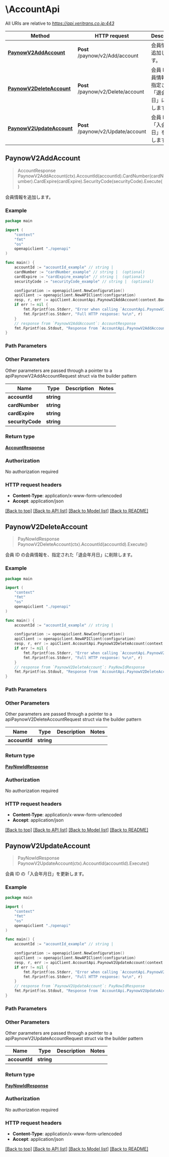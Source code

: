 # \AccountApi

All URIs are relative to *https://api.veritrans.co.jp:443*

Method | HTTP request | Description
------------- | ------------- | -------------
[**PaynowV2AddAccount**](AccountApi.md#PaynowV2AddAccount) | **Post** /paynow/v2/Add/account | 会員情報を追加します。
[**PaynowV2DeleteAccount**](AccountApi.md#PaynowV2DeleteAccount) | **Post** /paynow/v2/Delete/account | 会員 ID の会員情報を、指定された「退会年月日」に削除します。
[**PaynowV2UpdateAccount**](AccountApi.md#PaynowV2UpdateAccount) | **Post** /paynow/v2/Update/account | 会員 ID の「入会年月日」を更新します。



## PaynowV2AddAccount

> AccountResponse PaynowV2AddAccount(ctx).AccountId(accountId).CardNumber(cardNumber).CardExpire(cardExpire).SecurityCode(securityCode).Execute()

会員情報を追加します。



### Example

```go
package main

import (
    "context"
    "fmt"
    "os"
    openapiclient "./openapi"
)

func main() {
    accountId := "accountId_example" // string | 
    cardNumber := "cardNumber_example" // string |  (optional)
    cardExpire := "cardExpire_example" // string |  (optional)
    securityCode := "securityCode_example" // string |  (optional)

    configuration := openapiclient.NewConfiguration()
    apiClient := openapiclient.NewAPIClient(configuration)
    resp, r, err := apiClient.AccountApi.PaynowV2AddAccount(context.Background()).AccountId(accountId).CardNumber(cardNumber).CardExpire(cardExpire).SecurityCode(securityCode).Execute()
    if err != nil {
        fmt.Fprintf(os.Stderr, "Error when calling `AccountApi.PaynowV2AddAccount``: %v\n", err)
        fmt.Fprintf(os.Stderr, "Full HTTP response: %v\n", r)
    }
    // response from `PaynowV2AddAccount`: AccountResponse
    fmt.Fprintf(os.Stdout, "Response from `AccountApi.PaynowV2AddAccount`: %v\n", resp)
}
```

### Path Parameters



### Other Parameters

Other parameters are passed through a pointer to a apiPaynowV2AddAccountRequest struct via the builder pattern


Name | Type | Description  | Notes
------------- | ------------- | ------------- | -------------
 **accountId** | **string** |  | 
 **cardNumber** | **string** |  | 
 **cardExpire** | **string** |  | 
 **securityCode** | **string** |  | 

### Return type

[**AccountResponse**](AccountResponse.md)

### Authorization

No authorization required

### HTTP request headers

- **Content-Type**: application/x-www-form-urlencoded
- **Accept**: application/json

[[Back to top]](#) [[Back to API list]](../README.md#documentation-for-api-endpoints)
[[Back to Model list]](../README.md#documentation-for-models)
[[Back to README]](../README.md)


## PaynowV2DeleteAccount

> PayNowIdResponse PaynowV2DeleteAccount(ctx).AccountId(accountId).Execute()

会員 ID の会員情報を、指定された「退会年月日」に削除します。



### Example

```go
package main

import (
    "context"
    "fmt"
    "os"
    openapiclient "./openapi"
)

func main() {
    accountId := "accountId_example" // string | 

    configuration := openapiclient.NewConfiguration()
    apiClient := openapiclient.NewAPIClient(configuration)
    resp, r, err := apiClient.AccountApi.PaynowV2DeleteAccount(context.Background()).AccountId(accountId).Execute()
    if err != nil {
        fmt.Fprintf(os.Stderr, "Error when calling `AccountApi.PaynowV2DeleteAccount``: %v\n", err)
        fmt.Fprintf(os.Stderr, "Full HTTP response: %v\n", r)
    }
    // response from `PaynowV2DeleteAccount`: PayNowIdResponse
    fmt.Fprintf(os.Stdout, "Response from `AccountApi.PaynowV2DeleteAccount`: %v\n", resp)
}
```

### Path Parameters



### Other Parameters

Other parameters are passed through a pointer to a apiPaynowV2DeleteAccountRequest struct via the builder pattern


Name | Type | Description  | Notes
------------- | ------------- | ------------- | -------------
 **accountId** | **string** |  | 

### Return type

[**PayNowIdResponse**](PayNowIdResponse.md)

### Authorization

No authorization required

### HTTP request headers

- **Content-Type**: application/x-www-form-urlencoded
- **Accept**: application/json

[[Back to top]](#) [[Back to API list]](../README.md#documentation-for-api-endpoints)
[[Back to Model list]](../README.md#documentation-for-models)
[[Back to README]](../README.md)


## PaynowV2UpdateAccount

> PayNowIdResponse PaynowV2UpdateAccount(ctx).AccountId(accountId).Execute()

会員 ID の「入会年月日」を更新します。



### Example

```go
package main

import (
    "context"
    "fmt"
    "os"
    openapiclient "./openapi"
)

func main() {
    accountId := "accountId_example" // string | 

    configuration := openapiclient.NewConfiguration()
    apiClient := openapiclient.NewAPIClient(configuration)
    resp, r, err := apiClient.AccountApi.PaynowV2UpdateAccount(context.Background()).AccountId(accountId).Execute()
    if err != nil {
        fmt.Fprintf(os.Stderr, "Error when calling `AccountApi.PaynowV2UpdateAccount``: %v\n", err)
        fmt.Fprintf(os.Stderr, "Full HTTP response: %v\n", r)
    }
    // response from `PaynowV2UpdateAccount`: PayNowIdResponse
    fmt.Fprintf(os.Stdout, "Response from `AccountApi.PaynowV2UpdateAccount`: %v\n", resp)
}
```

### Path Parameters



### Other Parameters

Other parameters are passed through a pointer to a apiPaynowV2UpdateAccountRequest struct via the builder pattern


Name | Type | Description  | Notes
------------- | ------------- | ------------- | -------------
 **accountId** | **string** |  | 

### Return type

[**PayNowIdResponse**](PayNowIdResponse.md)

### Authorization

No authorization required

### HTTP request headers

- **Content-Type**: application/x-www-form-urlencoded
- **Accept**: application/json

[[Back to top]](#) [[Back to API list]](../README.md#documentation-for-api-endpoints)
[[Back to Model list]](../README.md#documentation-for-models)
[[Back to README]](../README.md)


